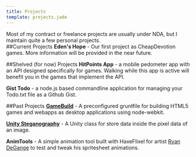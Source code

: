 ```yaml
---
title: Projects
template: projects.jade
---
```


Most of my contract or freelance projects are usually under NDA, but I maintain quite a few personal projects.  
##Current Projects
**Eden's Hope** - Our first project as CheapDevotion games. More information will be provided in the near future.


##Shelved (for now) Projects
**HitPoints App** - a mobile pedometer app with an API designed specifically for games. Walking while this app is active will benefit you in the games that implement the API.

**Gist Todo** - a node.js based commandline application for managing your Todo.txt file as a Github Gist. 

##Past Projects
**[GameBuild](https://github.com/CheapDevotion/game-build)** - A preconfigured gruntfile for building HTML5 games and webapps as desktop applications using node-webkit.  

**[Unity Steganography](https://github.com/CheapDevotion/Steganography)** - A Unity class for store data inside the pixel data of an image.

**AnimTools** - A simple animation tool built with HaxeFlixel for artist [Ryan DeGange](http://empireeden.com) to test and tweak his spritesheet animations. 

